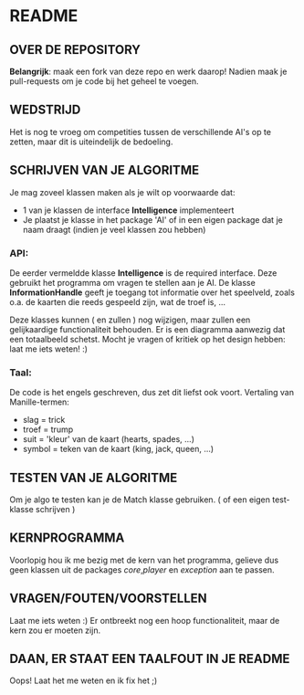 # README #

## OVER DE REPOSITORY ##

**Belangrijk**: maak een fork van deze repo en werk daarop!
Nadien maak je pull-requests om je code bij het geheel te voegen.

## WEDSTRIJD ##

Het is nog te vroeg om competities tussen de verschillende AI's op te zetten,
maar dit is uiteindelijk de bedoeling.

## SCHRIJVEN VAN JE ALGORITME ##

Je mag zoveel klassen maken als je wilt op voorwaarde dat:

- 1 van je klassen de interface **Intelligence** implementeert
- Je plaatst je klasse in het package 'AI' of in een eigen package dat je naam draagt (indien je veel klassen zou hebben)

### API: ###
De eerder vermeldde klasse **Intelligence** is de required interface. Deze gebruikt het programma om
vragen te stellen aan je AI. De klasse **InformationHandle** geeft je toegang tot informatie over het speelveld,
zoals o.a. de kaarten die reeds gespeeld zijn, wat de troef is, ...

Deze klasses kunnen ( en zullen ) nog wijzigen, maar zullen een gelijkaardige functionaliteit behouden.
Er is een diagramma aanwezig dat een totaalbeeld schetst. Mocht je vragen of kritiek op het
design hebben: laat me iets weten! :)

### Taal: ###
De code is het engels geschreven, dus zet dit liefst ook voort.
Vertaling van Manille-termen:

- slag = trick
- troef = trump
- suit = 'kleur' van de kaart (hearts, spades, ...)
- symbol = teken van de kaart (king, jack, queen, ...)

## TESTEN VAN JE ALGORITME ##

Om je algo te testen kan je de Match klasse gebruiken.
( of een eigen test-klasse schrijven )

## KERNPROGRAMMA ##

Voorlopig hou ik me bezig met de kern van het programma, gelieve dus geen klassen
uit de packages *core*,*player* en *exception* aan te passen.

## VRAGEN/FOUTEN/VOORSTELLEN ##

Laat me iets weten :) Er ontbreekt nog een hoop functionaliteit, maar de kern zou er moeten zijn.

## DAAN, ER STAAT EEN TAALFOUT IN JE README ##

Oops! Laat het me weten en ik fix het ;)